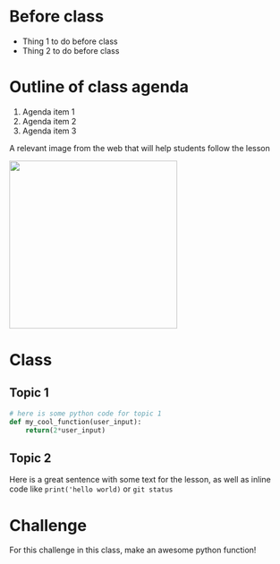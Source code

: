 # Before class

* Thing 1 to do before class
* Thing 2 to do before class

# Outline of class agenda

1. Agenda item 1
2. Agenda item 2
3. Agenda item 3
 

A relevant image from the web that will help students follow the lesson

<img src="https://res.cloudinary.com/practicaldev/image/fetch/s--M_fHUEqA--/c_limit%2Cf_auto%2Cfl_progressive%2Cq_auto%2Cw_880/https://thepracticaldev.s3.amazonaws.com/i/128hsgntnsu9bww0y8sz.png" width="300">

# Class 

## Topic 1


```python
# here is some python code for topic 1
def my_cool_function(user_input):
    return(2*user_input)
```

## Topic 2


Here is a great sentence with some text for the lesson, as well as inline code like `print('hello world)` or `git status`

# Challenge

For this challenge in this class, make an awesome python function!
